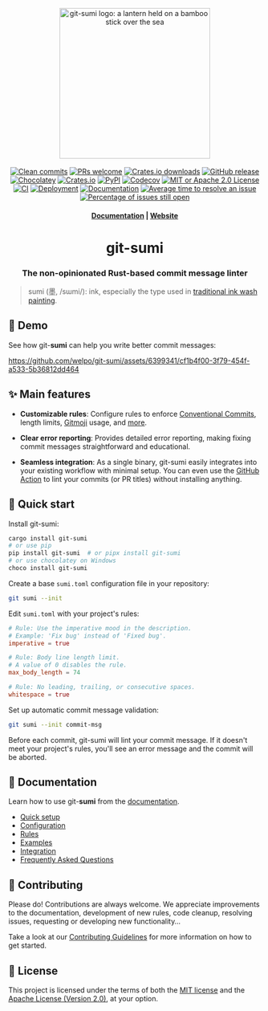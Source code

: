<p align="center">
    <a href="https://sumi.rs">
        <img src="https://raw.githubusercontent.com/welpo/git-sumi/main/website/static/img/logo.png" width="300" alt="git-sumi logo: a lantern held on a bamboo stick over the sea">
    </a>
    <br><br>
    <a href="https://github.com/welpo/git-sumi">
        <img src="https://img.shields.io/badge/clean_commits-git--sumi-0?style=flat-square&labelColor=202b2d&color=b05275" alt="Clean commits"></a>
    <a href="CONTRIBUTING.md#pull-requests">
        <img src="https://img.shields.io/badge/PRs-welcome-0?style=flat-square&labelColor=202b2d&color=b05275" alt="PRs welcome"></a>
    <a href="https://crates.io/crates/git-sumi">
        <img src="https://img.shields.io/crates/size/git-sumi?style=flat-square&labelColor=202b2d&color=b05275" alt="Crates.io downloads"></a>
    <a href="https://github.com/welpo/git-sumi/releases">
        <img src="https://img.shields.io/github/v/release/welpo/git-sumi?style=flat-square&labelColor=202b2d&color=b05275" alt="GitHub release">
    <a href="https://chocolatey.org/packages/git-sumi">
        <img src="https://img.shields.io/chocolatey/v/git-sumi?style=flat-square&labelColor=202b2d&color=b05275" alt="Chocolatey"></a>
    <a href="https://crates.io/crates/git-sumi">
        <img src="https://img.shields.io/crates/v/git-sumi?style=flat-square&labelColor=202b2d&color=b05275" alt="Crates.io"></a>
    <a href="https://pypi.org/project/git-sumi">
        <img src="https://img.shields.io/pypi/v/git-sumi?style=flat-square&labelColor=202b2d&color=b05275" alt="PyPI"></a>
    <a href="https://codecov.io/gh/welpo/git-sumi">
        <img src="https://img.shields.io/codecov/c/gh/welpo/git-sumi?style=flat-square&labelColor=202b2d&color=b05275" alt="Codecov"></a>
    <a href="#-license">
        <img src="https://img.shields.io/badge/license-MIT%20or%20Apache%202.0-0?style=flat-square&labelColor=202b2d&color=b05275" alt="MIT or Apache 2.0 License"></a>
    <a href="https://github.com/welpo/git-sumi/actions/workflows/ci.yml">
        <img src="https://img.shields.io/github/actions/workflow/status/welpo/git-sumi/ci.yml?style=flat-square&labelColor=202b2d" alt="CI"></a>
    <a href="https://github.com/welpo/git-sumi/actions/workflows/release.yml">
        <img src="https://img.shields.io/github/actions/workflow/status/welpo/git-sumi/release.yml?style=flat-square&labelColor=202b2d&label=deploy" alt="Deployment"></a>
    <a href="https://sumi.rs/docs">
        <img src="https://img.shields.io/website?url=https%3A%2F%2Fsumi.rs&style=flat-square&label=docs&labelColor=202b2d" alt="Documentation"></a>
    <a href="http://isitmaintained.com/project/welpo/git-sumi">
        <img src="http://isitmaintained.com/badge/resolution/welpo/git-sumi.svg" alt="Average time to resolve an issue"></a>
    <a href="http://isitmaintained.com/project/welpo/git-sumi">
        <img src="http://isitmaintained.com/badge/open/welpo/git-sumi.svg" alt="Percentage of issues still open"></a>
</p>

<h4 align="center">
  <a href="https://sumi.rs/docs">Documentation</a> |
  <a href="https://sumi.rs">Website</a>
</h4>

<h1 align="center">git-sumi</h1>

<h3 align="center">The non-opinionated Rust-based commit message linter</h3>

> sumi (墨, /<span title="/s/: 's' in 'sigh'">s</span><span title="/ɯ/: like 'u' in 'flute', but unrounded">ɯ</span><span title="/m/: 'm' in 'my'">m</span><span title="/i/: 'i' in 'fleece'">i</span>/): ink, especially the type used in [traditional ink wash painting](https://en.wikipedia.org/wiki/Ink_wash_painting).

## 🎥 Demo

See how git-**sumi** can help you write better commit messages:

https://github.com/welpo/git-sumi/assets/6399341/cf1b4f00-3f79-454f-a533-5b36812dd464

## ✨ Main features

- **Customizable rules**: Configure rules to enforce [Conventional Commits](https://www.conventionalcommits.org/), length limits, [Gitmoji](https://gitmoji.dev/) usage, and [more](https://sumi.rs/docs/rules).

- **Clear error reporting**: Provides detailed error reporting, making fixing commit messages straightforward and educational.

- **Seamless integration**: As a single binary, git-sumi easily integrates into your existing workflow with minimal setup. You can even use the [GitHub Action](https://github.com/welpo/git-sumi-action) to lint your commits (or PR titles) without installing anything.

## 🚀 Quick start

Install git-sumi:

```bash
cargo install git-sumi
# or use pip
pip install git-sumi  # or pipx install git-sumi
# or use chocolatey on Windows
choco install git-sumi
```

Create a base `sumi.toml` configuration file in your repository:

```bash
git sumi --init
```

Edit `sumi.toml` with your project's rules:

```toml
# Rule: Use the imperative mood in the description.
# Example: 'Fix bug' instead of 'Fixed bug'.
imperative = true

# Rule: Body line length limit.
# A value of 0 disables the rule.
max_body_length = 74

# Rule: No leading, trailing, or consecutive spaces.
whitespace = true
```

Set up automatic commit message validation:

```bash
git sumi --init commit-msg
```

Before each commit, git-sumi will lint your commit message. If it doesn't meet your project's rules, you'll see an error message and the commit will be aborted.

## 📝 Documentation

Learn how to use git-**sumi** from the [documentation](https://sumi.rs/docs).

- [Quick setup](https://sumi.rs/docs/#quickstart)
- [Configuration](https://sumi.rs/docs/configuration)
- [Rules](https://sumi.rs/docs/rules)
- [Examples](https://sumi.rs/docs/examples)
- [Integration](https://sumi.rs/docs/integration)
- [Frequently Asked Questions](https://sumi.rs/docs/faq)

## 👥 Contributing

Please do! Contributions are always welcome. We appreciate improvements to the documentation, development of new rules, code cleanup, resolving issues, requesting or developing new functionality…

Take a look at our [Contributing Guidelines](/CONTRIBUTING.md) for more information on how to get started.

## 📄 License

This project is licensed under the terms of both the [MIT license](/LICENSE-MIT) and the [Apache License (Version 2.0)](/LICENSE-APACHE), at your option.
